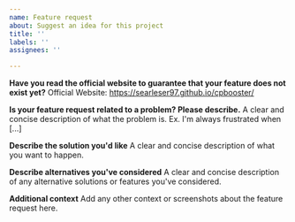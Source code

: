 ```yaml
---
name: Feature request
about: Suggest an idea for this project
title: ''
labels: ''
assignees: ''

---
```


**Have you read the official website to guarantee that your feature does not exist yet?**
Official Website: https://searleser97.github.io/cpbooster/

**Is your feature request related to a problem? Please describe.**
A clear and concise description of what the problem is. Ex. I'm always frustrated when [...]

**Describe the solution you'd like**
A clear and concise description of what you want to happen.

**Describe alternatives you've considered**
A clear and concise description of any alternative solutions or features you've considered.

**Additional context**
Add any other context or screenshots about the feature request here.
